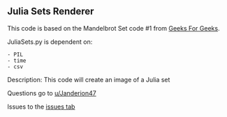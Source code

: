 ## Julia Sets Renderer
This code is based on the Mandelbrot Set code #1 from
[Geeks For Geeks](https://www.geeksforgeeks.org/julia-fractal-python/).

JuliaSets.py is dependent on:

    - PIL
    - time
    - csv

Description: This code will create an image of a Julia set

Questions go to
[u/Janderion47](https://www.reddit.com/user/JanDerion47)

Issues to the
[issues tab](https://github.com/TheUnknownJp/ComplexMath/issues)